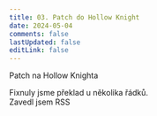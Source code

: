 ```yaml
---
title: 03. Patch do Hollow Knight
date: 2024-05-04
comments: false
lastUpdated: false
editLink: false
---
```


<PBlogHeader>
Patch na Hollow Knighta
</PBlogHeader>


Fixnuly jsme překlad u několika řádků. <br />
Zavedl jsem RSS
